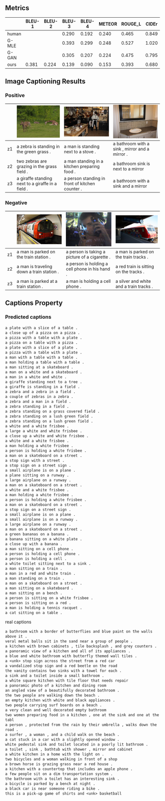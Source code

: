 ## Metrics

|       | BLEU-1 | BLEU-2 | BLEU-3 | BLEU-4 | METEOR | ROUGE_L | CIDEr |
| ----- | ------ | ------ | ------ | ------ | ------ | ------- | ----- |
| human |        |        | 0.290  | 0.192  | 0.240  | 0.465   | 0.849 |
| G-MLE |        |        | 0.393  | 0.299  | 0.248  | 0.527   | 1.020 |
| G-GAN |        |        | 0.305  | 0.207  | 0.224  | 0.475   | 0.795 |
| ours  | 0.381  | 0.224  | 0.139  | 0.090  | 0.153  | 0.393   | 0.680 |



## Image Captioning Results

### Positive

|      | ![](zebra_giraffe.jpg)                            | ![](man_cook.jpg)                               | ![](sink.jpg)                                  |
| ---- | ------------------------------------------------- | ----------------------------------------------- | ---------------------------------------------- |
| z1   | a zebra is standing in the green grass .          | a man is standing next to a stove .             | a bathroom with a sink , mirror and a mirror . |
| z2   | two zebras are grazing in the grass field .       | a man standing in a kitchen preparing food .    | a bathroom sink is next to a mirror            |
| z3   | a giraffe standing next to a giraffe in a field . | a person standing in front of kitchen counter . | a bathroom with a sink and a mirror            |









### Negative

|      |   ![](train.jpg)   |   ![](cellphone.jpg)   |  ![](train2.jpg)   |
| ---- | ---- | ---- | ---- |
| z1 | a man is parked on the train station . | a person is taking a picture of a cigarette . | a man is parked on the train tracks . |
| z2 | a man is traveling down a train station . | a person is holding a cell phone in his hand . | a red train is sitting on the tracks . |
| z3 | a man is parked at a train station . | a man is holding a cell phone . | a silver and white and a train tracks . |



## Captions Property

### Predicted captions

```
a plate with a slice of a table .
a close up of a pizza on a pizza .
a pizza with a table with a plate .
a pizza on a table with a pizza .
a plate with a slice of a plate .
a pizza with a table with a plate .
a man with a table with a table .
a man holding a table with a table .
a man sitting at a skateboard .
a man on a white and a skateboard .
a man in a white and white .
a giraffe standing next to a tree .
a giraffe is standing in a field .
a zebra and a zebra in a field .
a couple of zebras in a zebra .
a zebra and a man in a field .
a zebra standing in a field .
a zebra standing on a grass covered field .
a zebra standing on a lush green field .
a zebra standing on a lush green field .
a white and a white frisbee .
a large a white and white frisbee .
a close up a white and white frisbee .
a white and a white frisbee .
a man holding a white frisbee .
a person is holding a white frisbee .
a man on a skateboard on a street .
a stop sign with a street .
a stop sign on a street sign .
a small airplane is on a plane .
a plane sitting on a runway .
a large airplane on a runway .
a man on a skateboard on a street .
a white and a white frisbee .
a man holding a white frisbee .
a person is holding a white frisbee .
a man on a skateboard on a street .
a stop sign on a street sign .
a small airplane is on a plane .
a small airplane is on a runway .
a large airplane on a runway .
a man on a skateboard on a street .
a green bananas on a banana .
a banana sitting on a white plate .
a close up with a banana .
a man sitting on a cell phone .
a person is holding a cell phone .
a person is holding a cell .
a white toilet sitting next to a sink .
a man sitting on a train .
a man in a red and white train .
a man standing on a train .
a man on a skateboard on a street .
a man sitting on a skateboard .
a man sitting on a bench .
a person is sitting on a white frisbee .
a person is sitting on a red .
a man is holding a tennis racquet .
a cat sitting on a table .
```



real captions

```
a bathroom with a border of butterflies and blue paint on the walls above it .
veral metal balls sit in the sand near a group of people .
a kitchen with brown cabinets , tile backsplash , and grey counters .
a panoramic view of a kitchen and all of its appliances .
a blue and white bathroom with butterfly themed wall tiles .
a <unk> stop sign across the street from a red car
a vandalized stop sign and a red beetle on the road
the vanity contains two sinks with a towel for each .
a sink and a toilet inside a small bathroom .
a white square kitchen with tile floor that needs repair
a panoramic photo of a kitchen and dining room
an angled view of a beautifully decorated bathroom .
the two people are walking down the beach .
an empty kitchen with white and black appliances .
two people carrying surf boards on a beach .
a very clean and well decorated empty bathroom
two women preparing food in a kitchen , one at the sink and one at the tabl
a person , protected from the rain by their umbrella , walks down the road .
a surfer , a woman , and a child walk on the beach .
a cat stuck in a car with a slightly opened window .
white pedestal sink and toilet located in a poorly lit bathroom .
a toilet , sink , bathtub with shower , mirror and cabinet
a white kitchen in a home with the light on .
two bicycles and a woman walking in front of a shop
a brown horse is grazing grass near a red house .
a kitchen with a countertop that includes an apple phone .
a few people sit on a dim transportation system .
the bathroom with a toilet has an interesting sink .
a bicycle is parked by a bench at night .
a black car is near someone riding a bike .
this is a pick-up game of shirts and <unk> basketball
```





